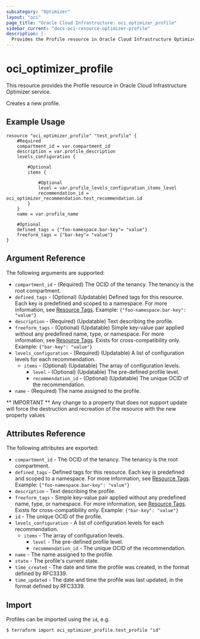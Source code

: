 ```yaml
---
subcategory: "Optimizer"
layout: "oci"
page_title: "Oracle Cloud Infrastructure: oci_optimizer_profile"
sidebar_current: "docs-oci-resource-optimizer-profile"
description: |-
  Provides the Profile resource in Oracle Cloud Infrastructure Optimizer service
---
```


# oci_optimizer_profile
This resource provides the Profile resource in Oracle Cloud Infrastructure Optimizer service.

Creates a new profile.


## Example Usage

```hcl
resource "oci_optimizer_profile" "test_profile" {
	#Required
	compartment_id = var.compartment_id
	description = var.profile_description
	levels_configuration {

		#Optional
		items {

			#Optional
			level = var.profile_levels_configuration_items_level
			recommendation_id = oci_optimizer_recommendation.test_recommendation.id
		}
	}
	name = var.profile_name

	#Optional
	defined_tags = {"foo-namespace.bar-key"= "value"}
	freeform_tags = {"bar-key"= "value"}
}
```

## Argument Reference

The following arguments are supported:

* `compartment_id` - (Required) The OCID of the tenancy. The tenancy is the root compartment.
* `defined_tags` - (Optional) (Updatable) Defined tags for this resource. Each key is predefined and scoped to a namespace. For more information, see [Resource Tags](https://docs.cloud.oracle.com/iaas/Content/General/Concepts/resourcetags.htm).  Example: `{"foo-namespace.bar-key": "value"}` 
* `description` - (Required) (Updatable) Text describing the profile.
* `freeform_tags` - (Optional) (Updatable) Simple key-value pair applied without any predefined name, type, or namespace. For more information, see [Resource Tags](https://docs.cloud.oracle.com/iaas/Content/General/Concepts/resourcetags.htm). Exists for cross-compatibility only.  Example: `{"bar-key": "value"}` 
* `levels_configuration` - (Required) (Updatable) A list of configuration levels for each recommendation.
	* `items` - (Optional) (Updatable) The array of configuration levels.
		* `level` - (Optional) (Updatable) The pre-defined profile level.
		* `recommendation_id` - (Optional) (Updatable) The unique OCID of the recommendation.
* `name` - (Required) The name assigned to the profile.


** IMPORTANT **
Any change to a property that does not support update will force the destruction and recreation of the resource with the new property values

## Attributes Reference

The following attributes are exported:

* `compartment_id` - The OCID of the tenancy. The tenancy is the root compartment.
* `defined_tags` - Defined tags for this resource. Each key is predefined and scoped to a namespace. For more information, see [Resource Tags](https://docs.cloud.oracle.com/iaas/Content/General/Concepts/resourcetags.htm).  Example: `{"foo-namespace.bar-key": "value"}` 
* `description` - Text describing the profile.
* `freeform_tags` - Simple key-value pair applied without any predefined name, type, or namespace. For more information, see [Resource Tags](https://docs.cloud.oracle.com/iaas/Content/General/Concepts/resourcetags.htm). Exists for cross-compatibility only.  Example: `{"bar-key": "value"}` 
* `id` - The unique OCID of the profile.
* `levels_configuration` - A list of configuration levels for each recommendation.
	* `items` - The array of configuration levels.
		* `level` - The pre-defined profile level.
		* `recommendation_id` - The unique OCID of the recommendation.
* `name` - The name assigned to the profile.
* `state` - The profile's current state.
* `time_created` - The date and time the profile was created, in the format defined by RFC3339.
* `time_updated` - The date and time the profile was last updated, in the format defined by RFC3339.

## Import

Profiles can be imported using the `id`, e.g.

```
$ terraform import oci_optimizer_profile.test_profile "id"
```

